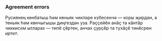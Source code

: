 

### Agreement errors

Русиянең көнбатыш һәм көньяк чикләре күбесенчә — коры җирдән, ә төньяк һәм көнчыгышы диңгездән уза.
Раҫҫейӗн анӑҫ та кӑнтӑр *чиккисем* ытларах — типӗ ҫӗртен, анчах ҫурҫӗр та тухӑҫӗ тинӗсрен *иртет*.
